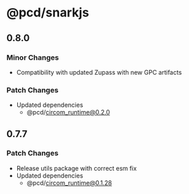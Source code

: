 # @pcd/snarkjs

## 0.8.0

### Minor Changes

- Compatibility with updated Zupass with new GPC artifacts

### Patch Changes

- Updated dependencies
  - @pcd/circom_runtime@0.2.0

## 0.7.7

### Patch Changes

- Release utils package with correct esm fix
- Updated dependencies
  - @pcd/circom_runtime@0.1.28
